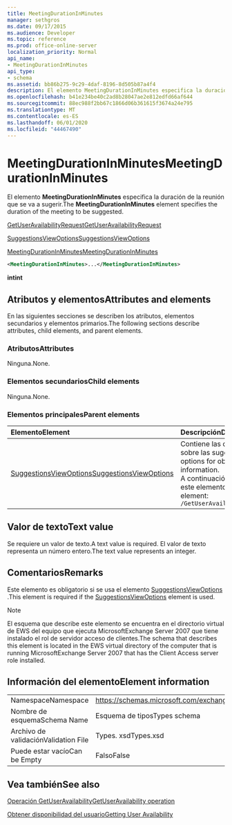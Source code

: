 ```yaml
---
title: MeetingDurationInMinutes
manager: sethgros
ms.date: 09/17/2015
ms.audience: Developer
ms.topic: reference
ms.prod: office-online-server
localization_priority: Normal
api_name:
- MeetingDurationInMinutes
api_type:
- schema
ms.assetid: bb86b275-9c29-4daf-8196-8d505b87a4f4
description: El elemento MeetingDurationInMinutes especifica la duración de la reunión que se va a sugerir.
ms.openlocfilehash: b41e234be40c2ad8b28047ae2e812edfd66af644
ms.sourcegitcommit: 88ec988f2bb67c1866d06b361615f3674a24e795
ms.translationtype: MT
ms.contentlocale: es-ES
ms.lasthandoff: 06/01/2020
ms.locfileid: "44467490"
---
```

# <a name="meetingdurationinminutes"></a><span data-ttu-id="13d00-103">MeetingDurationInMinutes</span><span class="sxs-lookup"><span data-stu-id="13d00-103">MeetingDurationInMinutes</span></span>

<span data-ttu-id="13d00-104">El elemento **MeetingDurationInMinutes** especifica la duración de la reunión que se va a sugerir.</span><span class="sxs-lookup"><span data-stu-id="13d00-104">The **MeetingDurationInMinutes** element specifies the duration of the meeting to be suggested.</span></span> 
  
[<span data-ttu-id="13d00-105">GetUserAvailabilityRequest</span><span class="sxs-lookup"><span data-stu-id="13d00-105">GetUserAvailabilityRequest</span></span>](getuseravailabilityrequest.md)
  
[<span data-ttu-id="13d00-106">SuggestionsViewOptions</span><span class="sxs-lookup"><span data-stu-id="13d00-106">SuggestionsViewOptions</span></span>](suggestionsviewoptions.md)
  
[<span data-ttu-id="13d00-107">MeetingDurationInMinutes</span><span class="sxs-lookup"><span data-stu-id="13d00-107">MeetingDurationInMinutes</span></span>](meetingdurationinminutes.md)
  
```xml
<MeetingDurationInMinutes>...</MeetingDurationInMinutes>
```

 <span data-ttu-id="13d00-108">**int**</span><span class="sxs-lookup"><span data-stu-id="13d00-108">**int**</span></span>
## <a name="attributes-and-elements"></a><span data-ttu-id="13d00-109">Atributos y elementos</span><span class="sxs-lookup"><span data-stu-id="13d00-109">Attributes and elements</span></span>

<span data-ttu-id="13d00-110">En las siguientes secciones se describen los atributos, elementos secundarios y elementos primarios.</span><span class="sxs-lookup"><span data-stu-id="13d00-110">The following sections describe attributes, child elements, and parent elements.</span></span>
  
### <a name="attributes"></a><span data-ttu-id="13d00-111">Atributos</span><span class="sxs-lookup"><span data-stu-id="13d00-111">Attributes</span></span>

<span data-ttu-id="13d00-112">Ninguna.</span><span class="sxs-lookup"><span data-stu-id="13d00-112">None.</span></span>
  
### <a name="child-elements"></a><span data-ttu-id="13d00-113">Elementos secundarios</span><span class="sxs-lookup"><span data-stu-id="13d00-113">Child elements</span></span>

<span data-ttu-id="13d00-114">Ninguna.</span><span class="sxs-lookup"><span data-stu-id="13d00-114">None.</span></span>
  
### <a name="parent-elements"></a><span data-ttu-id="13d00-115">Elementos principales</span><span class="sxs-lookup"><span data-stu-id="13d00-115">Parent elements</span></span>

|<span data-ttu-id="13d00-116">**Elemento**</span><span class="sxs-lookup"><span data-stu-id="13d00-116">**Element**</span></span>|<span data-ttu-id="13d00-117">**Descripción**</span><span class="sxs-lookup"><span data-stu-id="13d00-117">**Description**</span></span>|
|:-----|:-----|
|[<span data-ttu-id="13d00-118">SuggestionsViewOptions</span><span class="sxs-lookup"><span data-stu-id="13d00-118">SuggestionsViewOptions</span></span>](suggestionsviewoptions.md) <br/> |<span data-ttu-id="13d00-119">Contiene las opciones para obtener información sobre las sugerencias de la reunión.</span><span class="sxs-lookup"><span data-stu-id="13d00-119">Contains the options for obtaining meeting suggestion information.</span></span>  <br/> <span data-ttu-id="13d00-120">A continuación se encuentra la expresión XPath de este elemento:</span><span class="sxs-lookup"><span data-stu-id="13d00-120">The following is the XPath to this element:</span></span>  <br/>  `/GetUserAvailabilityRequest/SuggestionViewOptions` <br/> |
   
## <a name="text-value"></a><span data-ttu-id="13d00-121">Valor de texto</span><span class="sxs-lookup"><span data-stu-id="13d00-121">Text value</span></span>

<span data-ttu-id="13d00-122">Se requiere un valor de texto.</span><span class="sxs-lookup"><span data-stu-id="13d00-122">A text value is required.</span></span> <span data-ttu-id="13d00-123">El valor de texto representa un número entero.</span><span class="sxs-lookup"><span data-stu-id="13d00-123">The text value represents an integer.</span></span>
  
## <a name="remarks"></a><span data-ttu-id="13d00-124">Comentarios</span><span class="sxs-lookup"><span data-stu-id="13d00-124">Remarks</span></span>

<span data-ttu-id="13d00-125">Este elemento es obligatorio si se usa el elemento [SuggestionsViewOptions](suggestionsviewoptions.md) .</span><span class="sxs-lookup"><span data-stu-id="13d00-125">This element is required if the [SuggestionsViewOptions](suggestionsviewoptions.md) element is used.</span></span> 
  
> [!NOTE]
> <span data-ttu-id="13d00-126">El esquema que describe este elemento se encuentra en el directorio virtual de EWS del equipo que ejecuta MicrosoftExchange Server 2007 que tiene instalado el rol de servidor acceso de clientes.</span><span class="sxs-lookup"><span data-stu-id="13d00-126">The schema that describes this element is located in the EWS virtual directory of the computer that is running MicrosoftExchange Server 2007 that has the Client Access server role installed.</span></span> 
  
## <a name="element-information"></a><span data-ttu-id="13d00-127">Información del elemento</span><span class="sxs-lookup"><span data-stu-id="13d00-127">Element information</span></span>

|||
|:-----|:-----|
|<span data-ttu-id="13d00-128">Namespace</span><span class="sxs-lookup"><span data-stu-id="13d00-128">Namespace</span></span>  <br/> |https://schemas.microsoft.com/exchange/services/2006/types  <br/> |
|<span data-ttu-id="13d00-129">Nombre de esquema</span><span class="sxs-lookup"><span data-stu-id="13d00-129">Schema Name</span></span>  <br/> |<span data-ttu-id="13d00-130">Esquema de tipos</span><span class="sxs-lookup"><span data-stu-id="13d00-130">Types schema</span></span>  <br/> |
|<span data-ttu-id="13d00-131">Archivo de validación</span><span class="sxs-lookup"><span data-stu-id="13d00-131">Validation File</span></span>  <br/> |<span data-ttu-id="13d00-132">Types. xsd</span><span class="sxs-lookup"><span data-stu-id="13d00-132">Types.xsd</span></span>  <br/> |
|<span data-ttu-id="13d00-133">Puede estar vacío</span><span class="sxs-lookup"><span data-stu-id="13d00-133">Can be Empty</span></span>  <br/> |<span data-ttu-id="13d00-134">Falso</span><span class="sxs-lookup"><span data-stu-id="13d00-134">False</span></span>  <br/> |
   
## <a name="see-also"></a><span data-ttu-id="13d00-135">Vea también</span><span class="sxs-lookup"><span data-stu-id="13d00-135">See also</span></span>



[<span data-ttu-id="13d00-136">Operación GetUserAvailability</span><span class="sxs-lookup"><span data-stu-id="13d00-136">GetUserAvailability operation</span></span>](getuseravailability-operation.md)


[<span data-ttu-id="13d00-137">Obtener disponibilidad del usuario</span><span class="sxs-lookup"><span data-stu-id="13d00-137">Getting User Availability</span></span>](https://msdn.microsoft.com/library/d4133fcb-9b0f-4e6b-aadf-a389da83516a%28Office.15%29.aspx)

